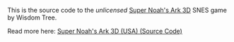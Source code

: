 This is the source code to the _unlicensed_ [Super Noah's Ark 3D](https://superfamicom.org/info/super-noahs-ark-3d) SNES game by Wisdom Tree.

Read more here: [Super Noah's Ark 3D (USA) (Source Code)](https://eludevisibility.org/2018/super-noahs-ark-3d-source-code)
